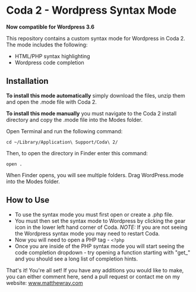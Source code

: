 Coda 2 - Wordpress Syntax Mode
==================================

**Now compatible for Wordpress 3.6**

This repository contains a custom syntax mode for Wordpress in Coda 2. The mode includes the following:
* HTML/PHP syntax highlighting
* Wordpress code completion

Installation
------------
**To install this mode automatically** simply download the files, unzip them and open the .mode file with Coda 2.

**To install this mode manually** you must navigate to the Coda 2 install directory and copy the .mode file into the Modes folder.

Open Terminal and run the following command:

    cd ~/Library/Application\ Support/Coda\ 2/

Then, to open the directory in Finder enter this command:

    open .

When Finder opens, you will see multiple folders. Drag WordPress.mode into the Modes folder. 

How to Use
----------

* To use the syntax mode you must first open or create a .php file. 
* You must then set the syntax mode to Wordpress by clicking the gear icon in the lower left hand corner of Coda. *NOTE:* If you are not seeing the Wordpress syntax mode you may need to restart Coda. 
* Now you will need to open a PHP tag - `<?php` 
* Once you are inside of the PHP syntax mode you will start seeing the code completion dropdown - try opening a function starting with "get_" and you should see a long list of completion hints.

That's it! You're all set! If you have any additions you would like to make, you can either comment here, send a pull request or contact me on my website: www.matthewray.com




